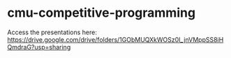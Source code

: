 # cmu-competitive-programming

Access the presentations here: https://drive.google.com/drive/folders/1GObMUQXkWOSz0I_jnVMppSS8iHQmdraG?usp=sharing
